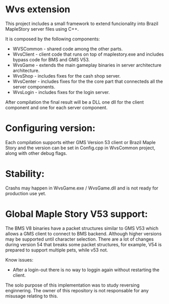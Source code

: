 # Wvs extension

This project includes a small framework to extend funcionality into Brazil MapleStory server files using C++.

It is composed by the following components: 
- WVSCommon - shared code among the other parts.
- WvsClient - client code that runs on top of maplestory.exe and includes bypass code for BMS and GMS V53. 
- WvsGame - extends the main gameplay binaries in server architecture architecture. 
- WvsShop - includes fixes for the cash shop server.
- WvsCenter - includes fixes for the the core part that connecteds all the server components.
- WvsLogin - includes fixes for the login server. 

After compilation the final result will be a DLL one dll for the client component and one for each server component.

# Configuring version:

Each compilation supports either GMS Version 53 client or Brazil Maple Story and the version can be set in Config.cpp in WvsCommon project, along with other debug flags. 

# Stability:

Crashs may happen in WvsGame.exe / WvsGame.dll and is not ready for production use yet. 

# Global Maple Story V53 support:

The BMS V8 binaries have a packet structures similar to GMS V53 which allows a GMS client  to connect  to BMS backend. Although higher versions may be supported until character selection. There are a lot of changes during version 54 that breaks some packet structures, for example, V54 is prepared to support multiple pets, while v53 not. 

Know issues:
- After a login-out there is no way to loggin again without restarting the client.

The solo purpose of this implementation was to study reversing enginnering. 
The owner of this repository is not responsable for any misusage relating to this.

